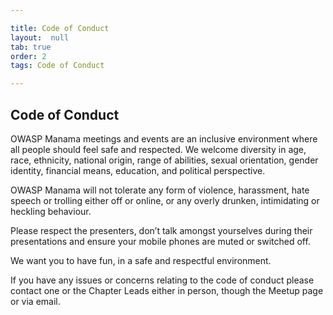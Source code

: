 ```yaml
---

title: Code of Conduct
layout:  null
tab: true
order: 2
tags: Code of Conduct

---
```


## Code of Conduct

OWASP Manama meetings and events are an inclusive environment where all people should feel safe and respected. We welcome diversity in age, race, ethnicity, national origin, range of abilities, sexual orientation, gender identity, financial means, education, and political perspective.

OWASP Manama will not tolerate any form of violence, harassment, hate speech or trolling either off or online, or any overly drunken, intimidating or heckling behaviour.

Please respect the presenters, don’t talk amongst yourselves during their presentations and ensure your mobile phones are muted or switched off.

We want you to have fun, in a safe and respectful environment.

If you have any issues or concerns relating to the code of conduct please contact one or the Chapter Leads either in person, though the Meetup page or via email.
